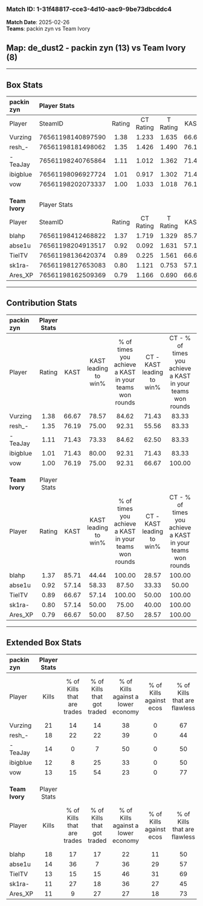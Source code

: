 ### Match ID: 1-31f48817-cce3-4d10-aac9-9be73dbcddc4  
**Match Date**: 2025-02-26  
**Teams**: packin zyn vs Team Ivory  

## **Map**: de_dust2 - packin zyn (13) vs Team Ivory (8)  
---  

## Box Stats  

| **packin zyn** | Player Stats      |        |           |          |       |      |       |         |        |      |     |
| :- | :- | :-: | :-: | :-: | :-: | :-: | :-: | :-: | :-: | :-: | :-: |
| Player         | SteamID           | Rating | CT Rating | T Rating | KAST  | ADR  | Kills | Assists | Deaths | K/D  | HS% |
| Vurzing        | 76561198140897590 |  1.38  |   1.233   |  1.635   | 66.67 | 91.4 |  21   |    1    |   13   | 1.62 | 33  |
| resh_-         | 76561198181498062 |  1.35  |   1.426   |  1.490   | 76.19 | 92.3 |  18   |    6    |   13   | 1.38 | 61  |
| -TeaJay        | 76561198240765864 |  1.11  |   1.012   |  1.362   | 71.43 | 77.0 |  14   |    2    |   12   | 1.17 | 71  |
| ibigblue       | 76561198096927724 |  1.01  |   0.917   |  1.302   | 71.43 | 72.0 |  12   |    6    |   13   | 0.92 | 41  |
| vow            | 76561198202073337 |  1.00  |   1.033   |  1.018   | 76.19 | 71.6 |  13   |    5    |   16   | 0.81 | 38  |
|                |                   |        |           |          |       |      |       |         |        |      |     |
|                |                   |        |           |          |       |      |       |         |        |      |     |
|                |                   |        |           |          |       |      |       |         |        |      |     |
| **Team Ivory** | Player Stats      |        |           |          |       |      |       |         |        |      |     |
| Player         | SteamID           | Rating | CT Rating | T Rating | KAST  | ADR  | Kills | Assists | Deaths | K/D  | HS% |
| blahp          | 76561198412468822 |  1.37  |   1.719   |  1.329   | 85.71 | 86.7 |  18   |    4    |   14   | 1.29 | 55  |
| abse1u         | 76561198204913517 |  0.92  |   0.092   |  1.631   | 57.14 | 82.1 |  14   |    2    |   16   | 0.88 | 78  |
| TielTV         | 76561198136420374 |  0.89  |   0.225   |  1.561   | 66.67 | 63.8 |  13   |    1    |   16   | 0.81 | 61  |
| sk1ra-         | 76561198127653083 |  0.80  |   1.121   |  0.753   | 57.14 | 69.8 |  11   |    6    |   15   | 0.73 | 63  |
| Ares_XP        | 76561198162509369 |  0.79  |   1.166   |  0.690   | 66.67 | 64.9 |  11   |    3    |   17   | 0.65 | 36  |
---  

## Contribution Stats  

| **packin zyn** | Player Stats |       |                      |                                                        |                           |                                                             |                          |                                                            |
| :- | :-: | :-: | :-: | :-: | :-: | :-: | :-: | :-: |
| Player         |    Rating    | KAST  | KAST leading to win% | % of times you achieve a KAST in your teams won rounds | CT - KAST leading to win% | CT - % of times you achieve a KAST in your teams won rounds | T - KAST leading to win% | T - % of times you achieve a KAST in your teams won rounds |
| Vurzing        |     1.38     | 66.67 |        78.57         |                         84.62                          |           71.43           |                            83.33                            |          85.71           |                           85.71                            |
| resh_-         |     1.35     | 76.19 |        75.00         |                         92.31                          |           55.56           |                            83.33                            |          100.00          |                           100.00                           |
| -TeaJay        |     1.11     | 71.43 |        73.33         |                         84.62                          |           62.50           |                            83.33                            |          85.71           |                           85.71                            |
| ibigblue       |     1.01     | 71.43 |        80.00         |                         92.31                          |           71.43           |                            83.33                            |          87.50           |                           100.00                           |
| vow            |     1.00     | 76.19 |        75.00         |                         92.31                          |           66.67           |                           100.00                            |          85.71           |                           85.71                            |
|                |              |       |                      |                                                        |                           |                                                             |                          |                                                            |
|                |              |       |                      |                                                        |                           |                                                             |                          |                                                            |
|                |              |       |                      |                                                        |                           |                                                             |                          |                                                            |
| **Team Ivory** | Player Stats |       |                      |                                                        |                           |                                                             |                          |                                                            |
| Player         |    Rating    | KAST  | KAST leading to win% | % of times you achieve a KAST in your teams won rounds | CT - KAST leading to win% | CT - % of times you achieve a KAST in your teams won rounds | T - KAST leading to win% | T - % of times you achieve a KAST in your teams won rounds |
| blahp          |     1.37     | 85.71 |        44.44         |                         100.00                         |           28.57           |                           100.00                            |          54.55           |                           100.00                           |
| abse1u         |     0.92     | 57.14 |        58.33         |                         87.50                          |           33.33           |                            50.00                            |          66.67           |                           100.00                           |
| TielTV         |     0.89     | 66.67 |        57.14         |                         100.00                         |           50.00           |                           100.00                            |          60.00           |                           100.00                           |
| sk1ra-         |     0.80     | 57.14 |        50.00         |                         75.00                          |           40.00           |                           100.00                            |          57.14           |                           66.67                            |
| Ares_XP        |     0.79     | 66.67 |        50.00         |                         87.50                          |           28.57           |                           100.00                            |          71.43           |                           83.33                            |
---  

## Extended Box Stats  

| **packin zyn** | Player Stats |                            |                            |                                    |                         |                              |                                 |        |                             |                                     |                          |                               |                            |
| :- | :-: | :-: | :-: | :-: | :-: | :-: | :-: | :-: | :-: | :-: | :-: | :-: | :-: |
| Player         |    Kills     | % of Kills that are trades | % of Kills that got traded | % of Kills against a lower economy | % of Kills against ecos | % of Kills that are flawless | % of Kills that are close duels | Deaths | % of Deaths that get traded | % of Deaths against a lower economy | % of Deaths against ecos | % of Deaths that are flawless | % of Deaths that are close |
| Vurzing        |      21      |             14             |             14             |                 38                 |            0            |              67              |               14                |   13   |              8              |                 15                  |            0             |              62               |             8              |
| resh_-         |      18      |             22             |             22             |                 39                 |            0            |              44              |                0                |   13   |             31              |                 31                  |            0             |              46               |             0              |
| -TeaJay        |      14      |             0              |             7              |                 50                 |            0            |              50              |               14                |   12   |             17              |                 17                  |            0             |              75               |             0              |
| ibigblue       |      12      |             8              |             25             |                 33                 |            0            |              50              |               25                |   13   |             23              |                 15                  |            0             |              38               |             0              |
| vow            |      13      |             15             |             54             |                 23                 |            0            |              77              |                0                |   16   |              6              |                 25                  |            0             |              69               |             6              |
|                |              |                            |                            |                                    |                         |                              |                                 |        |                             |                                     |                          |                               |                            |
|                |              |                            |                            |                                    |                         |                              |                                 |        |                             |                                     |                          |                               |                            |
|                |              |                            |                            |                                    |                         |                              |                                 |        |                             |                                     |                          |                               |                            |
| **Team Ivory** | Player Stats |                            |                            |                                    |                         |                              |                                 |        |                             |                                     |                          |                               |                            |
| Player         |    Kills     | % of Kills that are trades | % of Kills that got traded | % of Kills against a lower economy | % of Kills against ecos | % of Kills that are flawless | % of Kills that are close duels | Deaths | % of Deaths that get traded | % of Deaths against a lower economy | % of Deaths against ecos | % of Deaths that are flawless | % of Deaths that are close |
| blahp          |      18      |             17             |             17             |                 22                 |           11            |              50              |                6                |   14   |             36              |                  7                  |            7             |              64               |             0              |
| abse1u         |      14      |             36             |             7              |                 36                 |           29            |              57              |                0                |   16   |             13              |                 13                  |            6             |              44               |             6              |
| TielTV         |      13      |             15             |             15             |                 46                 |           31            |              69              |                0                |   16   |             25              |                 19                  |            6             |              69               |             6              |
| sk1ra-         |      11      |             27             |             18             |                 36                 |           27            |              45              |                9                |   15   |             27              |                 13                  |            7             |              60               |             7              |
| Ares_XP        |      11      |             9              |             27             |                 27                 |           18            |              73              |                0                |   17   |             18              |                 18                  |            12            |              53               |             29             |
